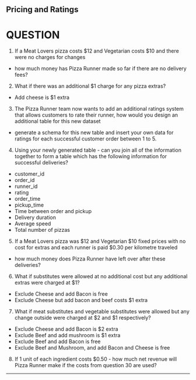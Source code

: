 ## Pricing and Ratings

# QUESTION

1. If a Meat Lovers pizza costs $12 and Vegetarian costs $10 and there were no charges for changes
- how much money has Pizza Runner made so far if there are no delivery fees?

2. What if there was an additional $1 charge for any pizza extras?
- Add cheese is $1 extra

3. The Pizza Runner team now wants to add an additional ratings system that allows customers to rate their runner, how would you design an additional table for this new dataset
- generate a schema for this new table and insert your own data for ratings for each successful customer order between 1 to 5.

4. Using your newly generated table - can you join all of the information together to form a table which has the following information for successful deliveries?
- customer_id
- order_id
- runner_id
- rating
- order_time
- pickup_time
- Time between order and pickup
- Delivery duration
- Average speed
- Total number of pizzas

5. If a Meat Lovers pizza was $12 and Vegetarian $10 fixed prices with no cost for extras and each runner is paid $0.30 per kilometre traveled
- how much money does Pizza Runner have left over after these deliveries?

6. What if substitutes were allowed at no additional cost but any additional extras were charged at $1?
- Exclude Cheese and add Bacon is free
- Exclude Cheese but add bacon and beef costs $1 extra

7. What if meat substitutes and vegetable substitutes were allowed but any change outside were charged at $2 and $1 respectively?
- Exclude Cheese and add Bacon is $2 extra
- Exclude Beef and add mushroom is $1 extra
- Exclude Beef and add Bacon is free
- Exclude Beef and Mushroom, and add Bacon and Cheese is free

8. If 1 unit of each ingredient costs $0.50 - how much net revenue will Pizza Runner make if the costs from question 30 are used?


----
